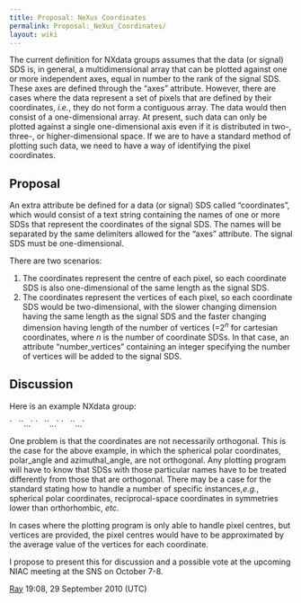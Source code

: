 ```yaml
---
title: Proposal: NeXus Coordinates
permalink: Proposal:_NeXus_Coordinates/
layout: wiki
---
```


The current definition for NXdata groups assumes that the data (or
signal) SDS is, in general, a multidimensional array that can be plotted
against one or more independent axes, equal in number to the rank of the
signal SDS. These axes are defined through the “axes” attribute.
However, there are cases where the data represent a set of pixels that
are defined by their coordinates, <em>i.e.</em>, they do not form a
contiguous array. The data would then consist of a one-dimensional
array. At present, such data can only be plotted against a single
one-dimensional axis even if it is distributed in two-, three-, or
higher-dimensional space. If we are to have a standard method of
plotting such data, we need to have a way of identifying the pixel
coordinates.

Proposal
--------

An extra attribute be defined for a data (or signal) SDS called
“coordinates”, which would consist of a text string containing the names
of one or more SDSs that represent the coordinates of the signal SDS.
The names will be separated by the same delimiters allowed for the
“axes” attribute. The signal SDS must be one-dimensional.

There are two scenarios:

1.  The coordinates represent the centre of each pixel, so each
    coordinate SDS is also one-dimensional of the same length as the
    signal SDS.
2.  The coordinates represent the vertices of each pixel, so each
    coordinate SDS would be two-dimensional, with the slower changing
    dimension having the same length as the signal SDS and the faster
    changing dimension having length of the number of vertices
    (=2<sup><em>n</em></sup> for cartesian coordinates, where <em>n</em>
    is the number of coordinate SDSs. In that case, an attribute
    “number\_vertices” containing an integer specifying the number of
    vertices will be added to the signal SDS.

Discussion
----------

Here is an example NXdata group:

<NXdata name="data">  
`   `<data signal="1" coordinates="polar_angle:azimuthal_angle" number_vertices="8">`...`</data>  
`   `<polar_angle>`...`</polar_angle>  
`   `<azimuthal_angle>`...`</azimuthal_angle>  
</NXdata>

One problem is that the coordinates are not necessarily orthogonal. This
is the case for the above example, in which the spherical polar
coordinates, polar\_angle and azimuthal\_angle, are not orthogonal. Any
plotting program will have to know that SDSs with those particular names
have to be treated differently from those that are orthogonal. There may
be a case for the standard stating how to handle a number of specific
instances,<em>e.g.</em>, spherical polar coordinates, reciprocal-space
coordinates in symmetries lower than orthorhombic, <em>etc</em>.

In cases where the plotting program is only able to handle pixel
centres, but vertices are provided, the pixel centres would have to be
approximated by the average value of the vertices for each coordinate.

I propose to present this for discussion and a possible vote at the
upcoming NIAC meeting at the SNS on October 7-8.

  
[Ray](User%3ARay_Osborn "wikilink") 19:08, 29 September 2010 (UTC)
